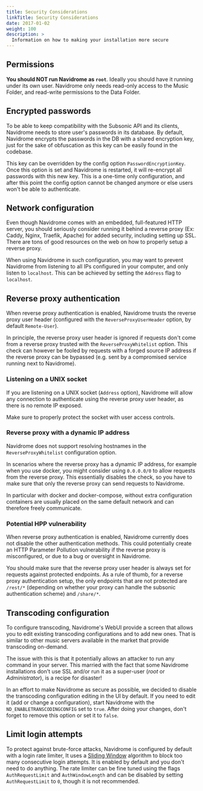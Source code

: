 ```yaml
---
title: Security Considerations
linkTitle: Security Considerations
date: 2017-01-02
weight: 100
description: >
  Information on how to making your installation more secure
---
```



## Permissions

**You should NOT run Navidrome as `root`**. Ideally you should have it running under its own user. Navidrome only
needs read-only access to the Music Folder, and read-write permissions to the Data Folder.

## Encrypted passwords
To be able to keep compatibility with the Subsonic API and its clients, Navidrome needs to store user's passwords in its database. By default, Navidrome
encrypts the passwords in the DB with a shared encryption key, just for the sake of obfuscation as this key can be easily found in the codebase.

This key can be overridden by the config option `PasswordEncryptionKey`. Once this option is set and Navidrome is restarted, it will re-encrypt all passwords with this new key. This is a one-time only configuration, and after this point the config option cannot be changed anymore or else users won't be able to authenticate.

## Network configuration

Even though Navidrome comes with an embedded, full-featured HTTP server, you should seriously consider running it
behind a reverse proxy (Ex: Caddy, Nginx, Traefik, Apache) for added security, including setting up SSL.
There are tons of good resources on the web on how to properly setup a reverse proxy.

When using Navidrome in such configuration, you may want to prevent Navidrome from listening to all IPs configured
in your computer, and only listen to `localhost`. This can be achieved by setting the `Address` flag to `localhost`.

## Reverse proxy authentication

When reverse proxy authentication is enabled, Navidrome trusts the reverse proxy user header (configured with the `ReverseProxyUserHeader` option, by default `Remote-User`).

In principle, the reverse proxy user header is ignored if requests don't come from a reverse proxy trusted with the `ReverseProxyWhitelist` option. This check can however be fooled by requests with a forged source IP address if the reverse proxy can be bypassed (e.g. sent by a compromised service running next to Navidrome).

### Listening on a UNIX socket

If you are listening on a UNIX socket (`Address` option), Navidrome will allow any connection to authenticate using the reverse proxy user header, as there is no remote IP exposed.

Make sure to properly protect the socket with user access controls.

### Reverse proxy with a dynamic IP address

Navidrome does not support resolving hostnames in the `ReverseProxyWhitelist` configuration option.

In scenarios where the reverse proxy has a dynamic IP address, for example when you use docker, you might consider using `0.0.0.0/0` to allow requests from the reverse proxy. This essentially disables the check, so you have to make sure that only the reverse proxy can send requests to Navidrome.

In particular with docker and docker-compose, without extra configuration containers are usually placed on the same default network and can therefore freely communicate.

### Potential HPP vulnerability

When reverse proxy authentication is enabled, Navidrome currently does not disable the other authentication methods. This could potentially create an HTTP Parameter Pollution vulnerability if the reverse proxy is misconfigured, or due to a bug or oversight in Navidrome.

You should make sure that the reverse proxy user header is always set for requests against protected endpoints. As a rule of thumb, for a reverse proxy authentication setup, the only endpoints that are not protected are `/rest/*` (depending on whether your proxy can handle the subsonic authentication scheme) and `/share/*`.

## Transcoding configuration

To configure transcoding, Navidrome's WebUI provide a screen that allows you to edit existing
transcoding configurations and to add new ones. That is similar to other music servers available
in the market that provide transcoding on-demand.

The issue with this is that it potentially allows an attacker to run any command in your server.
This married with the fact that some Navidrome installations don't use SSL and/or run it as a
super-user (_root_ or _Administrator_), is a recipe for disaster!

In an effort to make Navidrome as secure as possible, we decided to disable the transcoding
configuration editing in the UI by default. If you need to edit it (add or change a configuration),
start Navidrome with the `ND_ENABLETRANSCODINGCONFIG` set to `true`. After doing your changes,
don't forget to remove this option or set it to `false`.

## Limit login attempts

To protect against brute-force attacks, Navidrome is configured by default with a login rate limiter,
It uses a [Sliding Window](https://blog.cloudflare.com/counting-things-a-lot-of-different-things/#slidingwindowstotherescue)
algorithm to block too many consecutive login attempts. It is enabled by default and you don't need to do anything.
The rate limiter can be fine tuned using the flags `AuthRequestLimit` and `AuthWindowLength` and can be disabled by
setting `AuthRequestLimit` to `0`, though it is not recommended.
